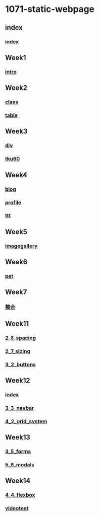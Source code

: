 # 1071-static-webpage
## index

###  [index](https://alan8906.github.io/1071-static-webpage/)
  
## Week1

###  [intro](https://alan8906.github.io/1071-static-webpage/w01/intro.html)
  
## Week2

 ### [class](https://alan8906.github.io/1071-static-webpage/w02/myclass.html)
 
 ### [table](https://alan8906.github.io/1071-static-webpage/w02/table.html)
 
## Week3

### [div](https://alan8906.github.io/1071-static-webpage/w03/div.html)

 ### [tku60](https://alan8906.github.io/1071-static-webpage/w03/tku60.html)

## Week4

### [blog](https://alan8906.github.io/1071-static-webpage/w04/blog.html)

### [profile](https://alan8906.github.io/1071-static-webpage/w04/profile.html)

### [ttt](https://alan8906.github.io/1071-static-webpage/w04/ttt.html)

## Week5
### [imagegallery](https://alan8906.github.io/1071-static-webpage/w05-web/imagegallery.html)

## Week6
### [pet](https://alan8906.github.io/1071-static-webpage/w06-pet/pet.html)

## Week7
### [整合](https://alan8906.github.io/1071-static-webpage/w07/tku/w01/intro.html)

## Week11
### [2_6_spacing]()
### [2_7_sizing]()
### [3_2_buttons]()

## Week12
### [index]()
### [3_3_navbar]()
### [4_2_grid_system]()

## Week13
### [3_5_forms]()
### [5_6_modals]()

## Week14
### [4_4_flexbox]()
### [videotest]()


